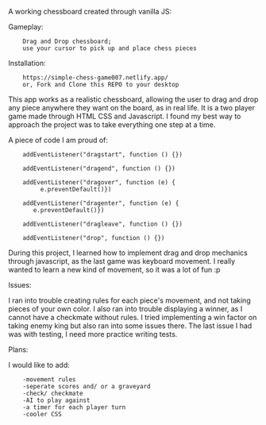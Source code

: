 A working chessboard created through vanilla JS:
    
Gameplay:

        Drag and Drop chessboard;
        use your cursor to pick up and place chess pieces

Installation:

        https://simple-chess-game007.netlify.app/
        or, Fork and Clone this REPO to your desktop

This app works as a realistic chessboard, allowing the user to drag and drop any piece anywhere they want on the board, as in real life. It is a two player game made through HTML CSS and Javascript. I found my best way to approach the project was to take everything one step at a time.

A piece of code I am proud of:

        addEventListener("dragstart", function () {})

        addEventListener("dragend", function () {})

        addEventListener("dragover", function (e) {
             e.preventDefault()})

        addEventListener("dragenter", function (e) {
           e.preventDefault()})

        addEventListener("dragleave", function () {})

        addEventListener("drop", function () {})

During this project, I learned how to implement drag and drop mechanics through javascript, as the last game was keyboard movement. I really wanted to learn a new kind of movement, so it was a lot of fun :p

Issues:

I ran into trouble creating rules for each piece's movement, and not taking pieces of your own color. I also ran into trouble displaying a winner, as I cannot have a checkmate without rules. I tried implementing a win factor on taking enemy king but also ran into some issues there. The last issue I had was with testing, I need more practice writing tests.

Plans:

I would like to add:

        -movement rules
        -seperate scores and/ or a graveyard
        -check/ checkmate
        -AI to play against
        -a timer for each player turn
        -cooler CSS